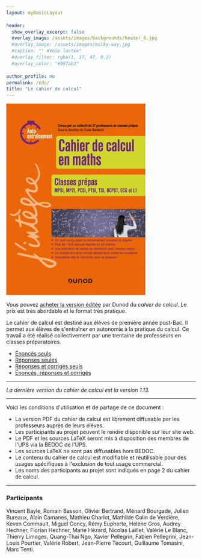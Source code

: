 ```yaml
---
layout: myBasicLayout

header:
  show_overlay_excerpt: false
  overlay_image: /assets/images/backgrounds/header_6.jpg
  #overlay_image: /assets/images/milky-way.jpg
  #caption: "" #Voie lactée"
  #overlay_filter: rgba(1, 17, 47, 0.2)
  #overlay_color: "#907ab3"

author_profile: no
permalink: /cdc/
title: "Le cahier de calcul"
---
```


![cahier de calcul](/assets/images/image_cdc.jpg)

Vous pouvez [acheter la version éditée](https://www.amazon.fr/Cahier-calcul-maths-Classes-prépas/dp/2100861204/) par Dunod du *cahier de calcul*. Le prix est très abordable et le format très pratique.

Le cahier de calcul est destiné aux élèves de première année post-Bac. Il permet aux élèves de s'entraîner en autonomie à la pratique du calcul. Ce travail a été réalisé collectivement par une trentaine de professeurs en classes préparatoires.
- [Énoncés seuls](cahier_de_calcul_enonces_v13.pdf)
- [Réponses seules](cahier_de_calcul_reponses_v13.pdf)
- [Réponses et corrigés seuls](cahier_de_calcul_corriges_v13.pdf)
- [Énoncés, réponses et corrigés](cahier_de_calcul_v13.pdf)

---

*La dernière version du cahier de calcul est la version 1.13.*

---

Voici les conditions d'utilisation et de partage de ce document : 
- La version PDF du cahier de calcul est librement diffusable par les professeurs auprès de leurs élèves.
- Les participants au projet peuvent le rendre disponible sur leur site web.
- Le PDF et les sources LaTeX seront mis à disposition des membres de l'UPS via la BEDOC de l'UPS.
- Les sources LaTeX ne sont pas diffusables hors BEDOC.
- Le contenu du cahier de calcul est modifiable et réutilisable pour des usages spécifiques à l'exclusion de tout usage commercial.
- Les noms des participants au projet sont indiqués en page 2 du cahier de calcul.

---

### Participants
Vincent Bayle, Romain Basson, Olivier Bertrand, Ménard Bourgade, Julien Bureaux, Alain Camanes, Mathieu Charlot, Mathilde Colin de Verdière, Keven Commault, Miguel Concy, Rémy Eupherte, Hélène Gros, Audrey Hechner, Florian Hechner, Marie Hézard, Nicolas Laillet, Valérie Le Blanc, Thierry Limoges, Quang-Thai Ngo, Xavier Pellegrin, Fabien Pellegrini, Jean-Louis Pourtier, Valérie Robert, Jean-Pierre Técourt, Guillaume Tomasini, Marc Tenti.